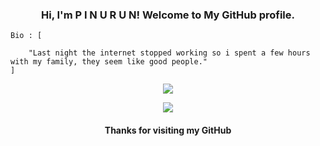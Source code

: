 <h3 align="center">Hi, I'm P I N U R U N! Welcome to My GitHub profile.</h3>
<p/>

```
Bio : [

    "Last night the internet stopped working so i spent a few hours with my family, they seem like good people."
]
```
<p align="center">
  <img src="https://bestanimations.com/media/fire/192879075campfire-animated-gif-8.gif">
</p>

<p align="center"><a href="https://github.com/MoveAngel"><img src="https://github-readme-stats.vercel.app/api/top-langs/?username=pinurun&theme=highcontrast&layout=compact"></a></p>


<h4 align="center">Thanks for visiting my GitHub</h4>
<p/>
